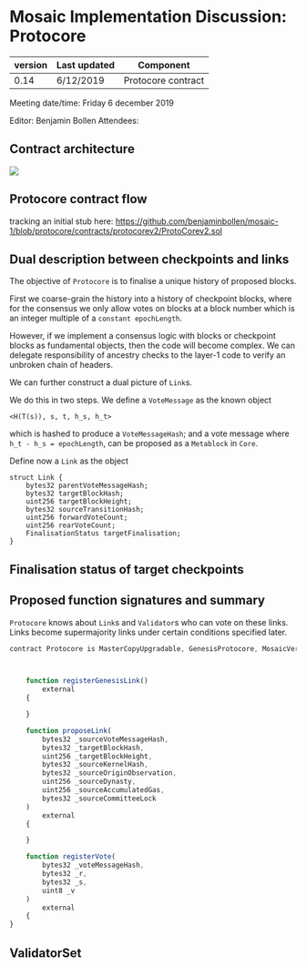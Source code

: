 # Mosaic Implementation Discussion: Protocore

| version | Last updated | Component          |
| ------- | ------------ | ------------------ |
| 0.14    | 6/12/2019    | Protocore contract |

Meeting date/time: Friday 6 december 2019

Editor: Benjamin Bollen
Attendees:

## Contract architecture
![](https://i.imgur.com/pxra0Gn.jpg)

## Protocore contract flow

tracking an initial stub here:
https://github.com/benjaminbollen/mosaic-1/blob/protocore/contracts/protocorev2/ProtoCorev2.sol


## Dual description between checkpoints and links

The objective of `Protocore` is to finalise a unique history of proposed blocks.

First we coarse-grain the history into a history of checkpoint blocks,
where for the consensus we only allow votes on blocks at
a block number which is an integer multiple of a `constant epochLength`.

However, if we implement a consensus logic with blocks or checkpoint blocks as fundamental objects, then the code will become complex.
We can delegate responsibility of ancestry checks to the layer-1 code to verify an unbroken chain of headers.

We can further construct a dual picture of `Link`s.

We do this in two steps. We define a `VoteMessage` as the known object
```
<H(T(s)), s, t, h_s, h_t>
```
which is hashed to produce a `VoteMessageHash`; and a vote message where `h_t - h_s = epochLength`, can be proposed as a `Metablock` in `Core`.

Define now a `Link` as the object
```
struct Link {
    bytes32 parentVoteMessageHash;
    bytes32 targetBlockHash;
    uint256 targetBlockHeight;
    bytes32 sourceTransitionHash;
    uint256 forwardVoteCount;
    uint256 rearVoteCount;
    FinalisationStatus targetFinalisation;
}
```

## Finalisation status of target checkpoints

## Proposed function signatures and summary

`Protocore` knows about `Link`s and `Validator`s who can vote on these links. Links become supermajority links under certain conditions specified later.


```js
contract Protocore is MasterCopyUpgradable, GenesisProtocore, MosaicVersion, ValidatorSet {



    function registerGenesisLink()
        external
    {

    }

    function proposeLink(
        bytes32 _sourceVoteMessageHash,
        bytes32 _targetBlockHash,
        uint256 _targetBlockHeight,
        bytes32 _sourceKernelHash,
        bytes32 _sourceOriginObservation,
        uint256 _sourceDynasty,
        uint256 _sourceAccumulatedGas,
        bytes32 _sourceCommitteeLock
    )
        external
    {

    }

    function registerVote(
        bytes32 _voteMessageHash,
        bytes32 _r,
        bytes32 _s,
        uint8 _v
    )
        external
    {
}

```

## ValidatorSet
